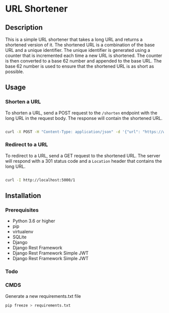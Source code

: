 # URL Shortener

## Description

This is a simple URL shortener that takes a long URL and returns a shortened version of it. The shortened URL is a
combination of the base URL and a unique identifier. The unique identifier is generated using a counter that is
incremented each time a new URL is shortened. The counter is then converted to a base 62 number and appended to the base
URL. The base 62 number is used to ensure that the shortened URL is as short as possible.

## Usage

### Shorten a URL

To shorten a URL, send a POST request to the `/shorten` endpoint with the long URL in the request body. The response
will contain the shortened URL.

```bash

curl -X POST -H "Content-Type: application/json" -d '{"url": "https://www.google.com"}' http://localhost:5000/shorten

```

### Redirect to a URL

To redirect to a URL, send a GET request to the shortened URL. The server will respond with a 301 status code and
a `Location` header that contains the long URL.

```bash 

curl -I http://localhost:5000/1

``` 

## Installation

### Prerequisites

- Python 3.6 or higher
- pip
- virtualenv
- SQLite
- Django
- Django Rest Framework
- Django Rest Framework Simple JWT
- Django Rest Framework Simple JWT

### Todo

### CMDS

Generate a new requirements.txt file

```bash
pip freeze > requirements.txt
```
